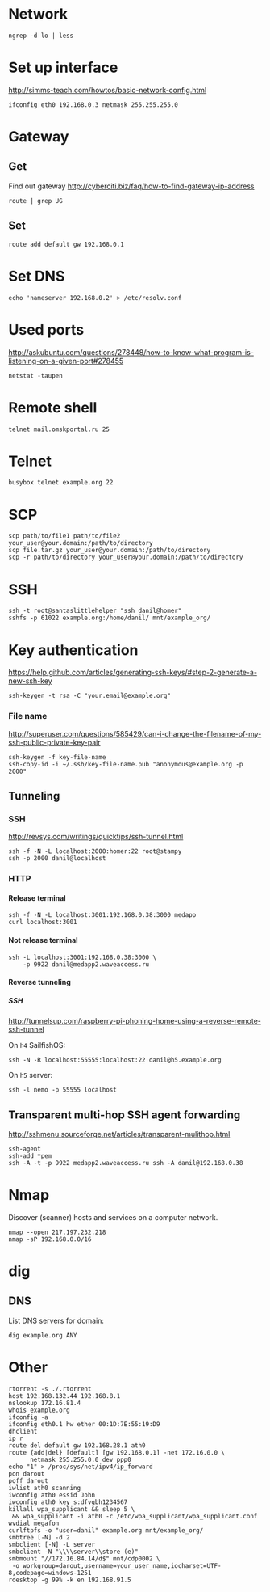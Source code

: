 # Network

    ngrep -d lo | less

# Set up interface

<http://simms-teach.com/howtos/basic-network-config.html>

    ifconfig eth0 192.168.0.3 netmask 255.255.255.0

# Gateway

## Get

Find out gateway <http://cyberciti.biz/faq/how-to-find-gateway-ip-address>

    route | grep UG

## Set

    route add default gw 192.168.0.1

# Set DNS

    echo 'nameserver 192.168.0.2' > /etc/resolv.conf

# Used ports

<http://askubuntu.com/questions/278448/how-to-know-what-program-is-listening-on-a-given-port#278455>

    netstat -taupen

# Remote shell

    telnet mail.omskportal.ru 25

# Telnet

    busybox telnet example.org 22

# SCP

    scp path/to/file1 path/to/file2 your_user@your.domain:/path/to/directory
    scp file.tar.gz your_user@your.domain:/path/to/directory
    scp -r path/to/directory your_user@your.domain:/path/to/directory

# SSH

    ssh -t root@santaslittlehelper "ssh danil@homer"
    sshfs -p 61022 example.org:/home/danil/ mnt/example_org/

# Key authentication

<https://help.github.com/articles/generating-ssh-keys/#step-2-generate-a-new-ssh-key>

    ssh-keygen -t rsa -C "your.email@example.org"

### File name

<http://superuser.com/questions/585429/can-i-change-the-filename-of-my-ssh-public-private-key-pair>

    ssh-keygen -f key-file-name
    ssh-copy-id -i ~/.ssh/key-file-name.pub "anonymous@example.org -p 2000"

## Tunneling

### SSH

<http://revsys.com/writings/quicktips/ssh-tunnel.html>

    ssh -f -N -L localhost:2000:homer:22 root@stampy
    ssh -p 2000 danil@localhost

### HTTP

#### Release terminal

    ssh -f -N -L localhost:3001:192.168.0.38:3000 medapp
    curl localhost:3001

#### Not release terminal

    ssh -L localhost:3001:192.168.0.38:3000 \
        -p 9922 danil@medapp2.waveaccess.ru

#### Reverse tunneling

##### SSH

<http://tunnelsup.com/raspberry-pi-phoning-home-using-a-reverse-remote-ssh-tunnel>

On `h4` SailfishOS:

    ssh -N -R localhost:55555:localhost:22 danil@h5.example.org

On `h5` server:

    ssh -l nemo -p 55555 localhost

## Transparent multi-hop SSH agent forwarding

<http://sshmenu.sourceforge.net/articles/transparent-mulithop.html>

    ssh-agent
    ssh-add *pem
    ssh -A -t -p 9922 medapp2.waveaccess.ru ssh -A danil@192.168.0.38

# Nmap

Discover (scanner) hosts and services on a computer network.

    nmap --open 217.197.232.218
    nmap -sP 192.168.0.0/16

# dig

## DNS

List DNS servers for domain:

    dig example.org ANY

# Other

    rtorrent -s ./.rtorrent
    host 192.168.132.44 192.168.8.1
    nslookup 172.16.81.4
    whois example.org
    ifconfig -a
    ifconfig eth0.1 hw ether 00:1D:7E:55:19:D9
    dhclient
    ip r
    route del default gw 192.168.28.1 ath0
    route {add|del} [default] [gw 192.168.0.1] -net 172.16.0.0 \
          netmask 255.255.0.0 dev ppp0
    echo "1" > /proc/sys/net/ipv4/ip_forward
    pon darout
    poff darout
    iwlist ath0 scanning
    iwconfig ath0 essid John
    iwconfig ath0 key s:dfvgbh1234567
    killall wpa_supplicant && sleep 5 \
     && wpa_supplicant -i ath0 -c /etc/wpa_supplicant/wpa_supplicant.conf
    wvdial megafon
    curlftpfs -o "user=danil" example.org mnt/example_org/
    smbtree [-N] -d 2
    smbclient [-N] -L server
    smbclient -N "\\\\server\\store (e)"
    smbmount "//172.16.84.14/d$" mnt/cdp0002 \
     -o workgroup=darout,username=your_user_name,iocharset=UTF-8,codepage=windows-1251
    rdesktop -g 99% -k en 192.168.91.5
